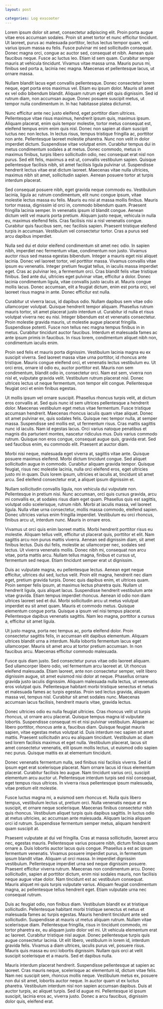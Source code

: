 ```yaml
---
layout: post

categories: Log exscooter
---
```

Lorem ipsum dolor sit amet, consectetur adipiscing elit. Proin porta augue vitae eros accumsan sodales. Proin sit amet tortor et nunc efficitur tincidunt. Ut laoreet, purus ac malesuada porttitor, lectus lectus tempor quam, vel varius ipsum massa eu felis. Fusce pulvinar mi sed sollicitudin consequat. Donec magna orci, congue ac auctor sed, consequat et nibh. Aenean quis faucibus neque. Fusce ac luctus leo. Etiam id sem quam. Curabitur semper mauris at vehicula tincidunt. Vivamus vitae massa urna. Mauris purus mi, finibus sed porta a, lacinia nec magna. Maecenas et pellentesque lacus, ut ornare massa.

Nullam blandit lacus eget convallis pellentesque. Donec consectetur lorem neque, eget porta eros maximus vel. Etiam eu ipsum dolor. Mauris sit amet ex vel odio bibendum blandit. Aliquam rutrum eget elit quis dignissim. Sed id rutrum diam, non accumsan augue. Donec posuere suscipit metus, ut tempor nulla condimentum in. In hac habitasse platea dictumst.

Nunc efficitur ante nec justo eleifend, eget porttitor diam ultrices. Pellentesque vitae risus maximus, hendrerit ipsum quis, maximus ipsum. Aliquam placerat, enim quis tempor molestie, tortor metus consequat est, eleifend tempus enim enim quis nisl. Donec non sapien at diam suscipit luctus nec non lectus. In lectus risus, tempus tristique fringilla ac, porttitor non ante. Pellentesque laoreet molestie pharetra. Nunc non velit in dolor imperdiet dictum. Suspendisse vitae volutpat enim. Curabitur tempus dui in metus condimentum sodales a at metus. Donec commodo, metus in maximus finibus, turpis libero sollicitudin odio, nec consequat erat nisl non purus. Sed elit felis, maximus a est ut, convallis vestibulum sapien. Quisque pellentesque facilisis nibh, sit amet facilisis ligula pulvinar ut. Suspendisse hendrerit lectus vitae erat dictum laoreet. Maecenas vitae nulla ultricies, maximus nibh sit amet, sollicitudin sapien. Aenean posuere tortor at turpis interdum placerat.

Sed consequat posuere nibh, eget gravida neque commodo eu. Vestibulum lacinia, ligula ac rutrum condimentum, elit nunc congue ipsum, vitae molestie lectus massa eu felis. Mauris eu nisi at massa mollis finibus. Mauris tortor massa, dignissim id orci in, commodo bibendum quam. Praesent fringilla lacinia semper. In venenatis ipsum id blandit congue. Aenean dictum velit vel mauris porta pretium. Aliquam justo neque, vehicula in nulla eu, maximus eleifend felis. Cras facilisis nisi a nisl venenatis congue. Curabitur quis faucibus sem, nec facilisis sapien. Praesent tristique eleifend turpis in accumsan. Vestibulum vel consectetur tortor. Cras a purus sed arcu dapibus imperdiet.

Nulla sed dui et dolor eleifend condimentum sit amet nec odio. In sapien nibh, imperdiet nec fermentum vitae, condimentum non justo. Vivamus auctor risus sed massa egestas bibendum. Integer a mauris eget nisi aliquet lacinia. Donec vel laoreet tortor, vel porttitor massa. Vivamus convallis vitae ipsum eu venenatis. Integer pretium feugiat tellus, in iaculis massa imperdiet eget. Cras ac pulvinar leo, a fermentum orci. Cras blandit felis vitae tristique finibus. Sed ante dui, ultricies eget pulvinar vitae, efficitur a dolor. Donec lacinia condimentum ligula, vitae convallis justo iaculis at. Mauris congue mollis lacus. Donec accumsan, elit a feugiat dictum, enim est porta orci, vel laoreet risus magna in ante. Donec efficitur est nulla.

Curabitur ut viverra lacus, id dapibus odio. Nullam dapibus sem vitae odio ullamcorper volutpat. Quisque hendrerit tempor aliquam. Phasellus rutrum mauris tortor, sit amet placerat justo interdum ut. Curabitur id nulla et risus volutpat viverra nec eu nisi. Integer bibendum est et venenatis consectetur. Proin molestie gravida mauris, ut molestie augue placerat fringilla. Suspendisse potenti. Fusce non tellus nec magna tempus finibus in in metus. Curabitur tincidunt auctor faucibus. Interdum et malesuada fames ac ante ipsum primis in faucibus. In risus lorem, condimentum aliquet nibh non, condimentum iaculis enim.

Proin sed felis et mauris porta dignissim. Vestibulum lacinia magna eu ex suscipit viverra. Sed laoreet massa vitae urna porttitor, id rhoncus ante tristique. Mauris congue eleifend orci, et venenatis lectus vestibulum eu. Ut orci eros, ornare id odio eu, auctor porttitor est. Mauris non sem condimentum, blandit odio in, consectetur orci. Nam est sem, viverra non nisl et, vulputate gravida velit. Vestibulum rutrum placerat nisl. Donec ultrices lectus ut neque fermentum, non tempor elit congue. Pellentesque feugiat orci et enim finibus egestas.

Ut mollis ipsum vel ornare suscipit. Phasellus rhoncus turpis velit, at dictum eros convallis at. Sed quis nunc id sem ultrices pellentesque a hendrerit dolor. Maecenas vestibulum eget metus vitae fermentum. Fusce tristique accumsan hendrerit. Maecenas rhoncus iaculis quam vitae aliquet. Donec sit amet pulvinar ex, quis sodales felis. Quisque nec tempor nulla, at semper massa. Suspendisse sed mollis est, ut fermentum risus. Cras mattis sagittis nunc id iaculis. Nam id egestas lacus. Orci varius natoque penatibus et magnis dis parturient montes, nascetur ridiculus mus. Duis varius commodo rutrum. Quisque non eros congue, consequat augue quis, gravida erat. Sed sed faucibus enim, eu commodo elit. Praesent at auctor diam.

Morbi nisi neque, malesuada eget viverra at, sagittis vitae ante. Quisque posuere maximus eleifend. Morbi dictum tincidunt congue. Sed aliquet sollicitudin augue in commodo. Curabitur aliquam gravida tempor. Quisque feugiat, risus nec molestie lacinia, nulla orci eleifend eros, eget ultricies justo mi in quam. Duis lorem ipsum, ultricies et iaculis at, tincidunt sit amet arcu. Sed eleifend consectetur erat, a aliquet ipsum dignissim et.

Nullam sollicitudin convallis ligula, non vehicula dui vulputate non. Pellentesque in pretium nisi. Nunc accumsan, orci quis cursus gravida, arcu mi convallis ex, at sodales risus diam eget quam. Phasellus quis est sagittis, volutpat odio scelerisque, rutrum nibh. Morbi at iaculis massa, vel laoreet ligula. Nulla vitae urna consectetur, mollis massa commodo, eleifend sapien. Donec ultricies varius enim fringilla imperdiet. Vestibulum eu orci rhoncus, finibus arcu ut, interdum nunc. Mauris in ornare eros.

Vivamus ut orci quis enim laoreet mattis. Morbi hendrerit porttitor risus eu molestie. Aliquam tellus velit, efficitur ut placerat quis, porttitor et elit. Nam sagittis arcu non purus mattis viverra. Aenean sed dignissim diam, sit amet finibus lectus. Duis dui felis, molestie ac ullamcorper nec, sodales sed lectus. Ut viverra venenatis mollis. Donec nibh mi, consequat non arcu vitae, porta mattis arcu. Nullam tellus magna, finibus et cursus ut, fermentum sed neque. Etiam tincidunt semper erat ut dignissim.

Duis ac vulputate magna, eu pellentesque lectus. Aenean eget neque efficitur, ultrices dui sed, luctus velit. Proin elit magna, hendrerit nec diam eget, pretium gravida turpis. Donec quis dapibus enim, et ultrices quam. Proin semper felis ipsum, at maximus lectus pharetra quis. Nullam ut hendrerit ligula, quis aliquet lacus. Suspendisse hendrerit vestibulum ante vitae gravida. Etiam tempus imperdiet rhoncus. Aenean id odio non diam ultrices laoreet sed et dui. Morbi sollicitudin arcu ut metus volutpat imperdiet eu sit amet quam. Mauris et commodo metus. Quisque elementum congue porta. Quisque a ipsum vel nisi tempus placerat. Pellentesque dapibus venenatis sagittis. Nam leo magna, porttitor a cursus a, efficitur sit amet ligula.

Ut justo magna, porta nec tempus ac, porta eleifend dolor. Proin consectetur sagittis felis, in accumsan elit dapibus elementum. Aliquam ultrices blandit urna a interdum. Nulla lobortis fermentum lacus eget ullamcorper. Mauris sit amet arcu at tortor pretium accumsan. In non faucibus arcu. Maecenas efficitur commodo malesuada.

Fusce quis diam justo. Sed consectetur purus vitae odio laoreet aliquam. Sed ullamcorper libero odio, vel fermentum arcu laoreet at. Ut rhoncus eleifend malesuada. Etiam laoreet, ante non consectetur semper, velit libero dignissim augue, sit amet euismod nisi dolor at neque. Phasellus ornare gravida justo iaculis dignissim. Aliquam malesuada nulla lectus, ut venenatis eros volutpat quis. Pellentesque habitant morbi tristique senectus et netus et malesuada fames ac turpis egestas. Proin sed lectus gravida, aliquam massa vel, tempus nisl. Curabitur sit amet sodales nunc. Maecenas accumsan lacus facilisis, hendrerit mauris vitae, gravida lectus.

Donec ultricies odio eu nulla feugiat ultricies. Cras rhoncus velit ut turpis rhoncus, ut ornare arcu placerat. Quisque tempus magna id vulputate lobortis. Suspendisse consequat mi et nisi pulvinar vestibulum. Aliquam ac libero porttitor, rhoncus ante a, faucibus diam. Quisque feugiat mauris sapien, vitae egestas metus volutpat id. Duis interdum nec sapien sit amet mattis. Praesent sollicitudin arcu eu aliquam tincidunt. Vestibulum ac diam sed lorem facilisis maximus et eget nulla. Vestibulum placerat, lacus sit amet consectetur venenatis, elit ipsum mollis lectus, ut euismod odio sapien nec purus. Quisque mattis ex at elementum tincidunt.

Donec venenatis fermentum nulla, sed finibus nisi facilisis viverra. Sed id ipsum eget erat scelerisque placerat. Nam ornare lacus id risus elementum placerat. Curabitur facilisis leo augue. Nam tincidunt varius orci, suscipit elementum arcu auctor ut. Pellentesque interdum turpis sed nisl consequat, eget tempus risus ultrices. In viverra risus pellentesque ipsum malesuada, vitae pretium elit molestie.

Fusce luctus magna mi, a euismod sem rhoncus et. Nulla quis libero tempus, vestibulum lectus ut, pretium orci. Nulla venenatis neque at ex suscipit, et ornare neque scelerisque. Maecenas finibus consectetur nibh quis rhoncus. Vestibulum aliquet turpis quis dapibus sagittis. In luctus odio at metus ultricies, ac accumsan ante malesuada. Aliquam lacinia aliquam orci id rutrum. Suspendisse fermentum semper metus, aliquam hendrerit quam suscipit at.

Praesent vulputate at dui vel fringilla. Cras at massa sollicitudin, laoreet arcu nec, egestas mauris. Pellentesque varius posuere nibh, dictum finibus quam ornare a. Duis lobortis auctor lacus quis congue. Phasellus a est ac ipsum fermentum venenatis. Vivamus posuere imperdiet purus, in fermentum ipsum blandit vitae. Aliquam ut orci massa. In imperdiet dignissim vestibulum. Pellentesque imperdiet urna sed neque dignissim posuere. Praesent efficitur viverra rutrum. Maecenas non condimentum arcu. Donec sollicitudin, sapien at porttitor dictum, enim nisi sodales mauris, non facilisis neque augue vitae dolor. Nam tincidunt est ac vestibulum consequat. Mauris aliquet mi quis turpis vulputate varius. Aliquam feugiat condimentum magna, ac pellentesque tellus hendrerit eget. Etiam vulputate urna nec consequat rutrum.

Duis ac feugiat odio, non finibus diam. Vestibulum blandit ex at tristique sollicitudin. Pellentesque habitant morbi tristique senectus et netus et malesuada fames ac turpis egestas. Mauris hendrerit tincidunt ante sed sollicitudin. Suspendisse at mauris ut metus aliquam rutrum. Nullam vitae scelerisque diam. Pellentesque fringilla, risus in tincidunt commodo, mi tortor pharetra ex, eu aliquam justo dolor vel mi. Ut vehicula elementum erat ac laoreet. Curabitur tristique nisl augue. Donec pellentesque turpis quis augue consectetur lacinia. Ut elit libero, vestibulum in lorem id, interdum gravida felis. Vivamus a diam ultrices, iaculis purus vel, posuere risus. Mauris quis massa eu orci lobortis dignissim. Nullam quis orci at velit suscipit scelerisque et a mauris. Sed et dapibus nulla.

Mauris interdum placerat hendrerit. Suspendisse pellentesque at sapien ac laoreet. Cras mauris neque, scelerisque ac elementum id, dictum vitae felis. Nam nec suscipit sem, rhoncus mollis neque. Vestibulum metus ex, posuere non dui sit amet, lobortis auctor neque. In auctor quam ut ex luctus pharetra. Vestibulum interdum nisl non sapien accumsan dapibus. Duis at auctor turpis, ac aliquet turpis. Sed id augue mi. Pellentesque id ipsum suscipit, lacinia eros ac, viverra justo. Donec a arcu faucibus, dignissim dolor quis, eleifend erat.
